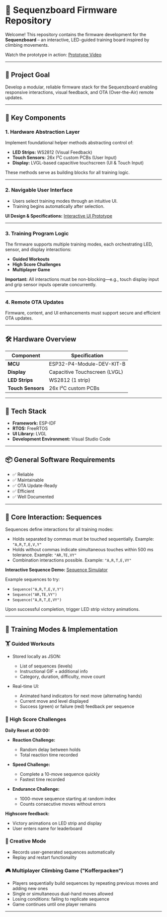 # 🚀 Sequenzboard Firmware Repository

Welcome! This repository contains the firmware development for the **Sequenzboard** – an interactive, LED-guided training board inspired by climbing movements.

Watch the prototype in action: [Prototype Video](https://www.youtube.com/watch?v=UWB_lbbr7Gs)

---

## 🎯 Project Goal

Develop a modular, reliable firmware stack for the Sequenzboard enabling responsive interactions, visual feedback, and OTA (Over-the-Air) remote updates.

---

## 📌 Key Components

### 1. Hardware Abstraction Layer

Implement foundational helper methods abstracting control of:

* **LED Strips:** WS2812 (Visual Feedback)
* **Touch Sensors:** 26x I²C custom PCBs (User Input)
* **Display:** LVGL-based capacitive touchscreen (UI & Touch Input)

These methods serve as building blocks for all training logic.

---

### 2. Navigable User Interface

* Users select training modes through an intuitive UI.
* Training begins automatically after selection.

**UI Design & Specifications:** [Interactive UI Prototype](https://msv8v1.axshare.com)

---

### 3. Training Program Logic

The firmware supports multiple training modes, each orchestrating LED, sensor, and display interactions:

* **Guided Workouts**
* **High Score Challenges**
* **Multiplayer Game**

**Important:** All interactions must be non-blocking—e.g., touch display input and grip sensor inputs operate concurrently.

---

### 4. Remote OTA Updates

Firmware, content, and UI enhancements must support secure and efficient OTA updates.

---

## 🛠️ Hardware Overview

| Component         | Specification                 |
| ----------------- | ----------------------------- |
| **MCU**           | ESP32-P4-Module-DEV-KIT-B     |
| **Display**       | Capacitive Touchscreen (LVGL) |
| **LED Strips**    | WS2812 (1 strip)              |
| **Touch Sensors** | 26x I²C custom PCBs           |

---

## 🧰 Tech Stack

* **Framework:** ESP-IDF
* **RTOS:** FreeRTOS
* **UI Library:** LVGL
* **Development Environment:** Visual Studio Code

---

## 📦 General Software Requirements

* ✅ Reliable
* ✅ Maintainable
* ✅ OTA Update-Ready
* ✅ Efficient
* ✅ Well Documented

---

## 🔄 Core Interaction: Sequences

Sequences define interactions for all training modes:

* Holds separated by commas must be touched sequentially. Example: `"A,R,T,E,V,Y"`
* Holds without commas indicate simultaneous touches within 500 ms tolerance. Example: `"AR,TE,VY"`
* Combination interactions possible. Example: `"A,R,T,E,VY"`

**Interactive Sequence Demo:** [Sequence Simulator](https://editor.p5js.org/maikstf/full/QCS-UwFKY)

Example sequences to try:

* `Sequence("A,R,T,E,V,Y")`
* `Sequence("AR,TE,VY")`
* `Sequence("A,R,T,E,VY")`

Upon successful completion, trigger LED strip victory animations.

---

## 🚩 Training Modes & Implementation

### 🏋️ Guided Workouts

* Stored locally as JSON:

  * List of sequences (levels)
  * Instructional GIF + additional info
  * Category, duration, difficulty, move count
* Real-time UI:

  * Animated hand indicators for next move (alternating hands)
  * Current move and level displayed
  * Success (green) or failure (red) feedback per sequence

### 🏅 High Score Challenges

**Daily Reset at 00:00:**

* **Reaction Challenge:**

  * Random delay between holds
  * Total reaction time recorded

* **Speed Challenge:**

  * Complete a 10-move sequence quickly
  * Fastest time recorded

* **Endurance Challenge:**

  * 1000-move sequence starting at random index
  * Counts consecutive moves without errors

**Highscore feedback:**

* Victory animations on LED strip and display
* User enters name for leaderboard

### 🎨 Creative Mode

* Records user-generated sequences automatically
* Replay and restart functionality

### 🎮 Multiplayer Climbing Game ("Kofferpacken")

* Players sequentially build sequences by repeating previous moves and adding new ones
* Single or simultaneous dual-hand moves allowed
* Losing conditions: failing to replicate sequence
* Game continues until one player remains

---
